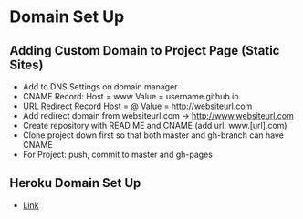 # Domain Set Up

## Adding Custom Domain to Project Page (Static Sites)

* Add to DNS Settings on domain manager
* CNAME Record:   Host = www     Value  =  username.github.io
* URL Redirect Record Host = @  Value = http://websiteurl.com 
* Add redirect domain from websiteurl.com -> http://www.websiteurl.com
* Create repository with READ ME and CNAME (add url: www.[url].com)
* Clone project down first so that both master and gh-branch can have CNAME
* For Project: push, commit to master and gh-pages


## Heroku Domain Set Up
* [Link](https://www.namecheap.com/support/knowledgebase/article.aspx/9737/2208/how-to-point-a-domain-to-the-heroku-app)
